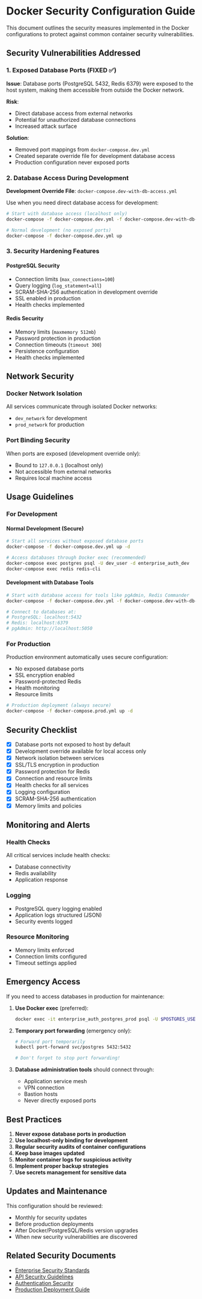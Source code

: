 # Docker Security Configuration Guide

This document outlines the security measures implemented in the Docker configurations to protect against common container security vulnerabilities.

## Security Vulnerabilities Addressed

### 1. Exposed Database Ports (FIXED ✅)

**Issue**: Database ports (PostgreSQL 5432, Redis 6379) were exposed to the host system, making them accessible from outside the Docker network.

**Risk**: 
- Direct database access from external networks
- Potential for unauthorized database connections
- Increased attack surface

**Solution**: 
- Removed port mappings from `docker-compose.dev.yml`
- Created separate override file for development database access
- Production configuration never exposed ports

### 2. Database Access During Development

**Development Override File**: `docker-compose.dev-with-db-access.yml`

Use when you need direct database access for development:

```bash
# Start with database access (localhost only)
docker-compose -f docker-compose.dev.yml -f docker-compose.dev-with-db-access.yml up

# Normal development (no exposed ports)
docker-compose -f docker-compose.dev.yml up
```

### 3. Security Hardening Features

#### PostgreSQL Security
- Connection limits (`max_connections=100`)
- Query logging (`log_statement=all`)
- SCRAM-SHA-256 authentication in development override
- SSL enabled in production
- Health checks implemented

#### Redis Security
- Memory limits (`maxmemory 512mb`)
- Password protection in production
- Connection timeouts (`timeout 300`)
- Persistence configuration
- Health checks implemented

## Network Security

### Docker Network Isolation
All services communicate through isolated Docker networks:
- `dev_network` for development
- `prod_network` for production

### Port Binding Security
When ports are exposed (development override only):
- Bound to `127.0.0.1` (localhost only)
- Not accessible from external networks
- Requires local machine access

## Usage Guidelines

### For Development

#### Normal Development (Secure)
```bash
# Start all services without exposed database ports
docker-compose -f docker-compose.dev.yml up -d

# Access databases through Docker exec (recommended)
docker-compose exec postgres psql -U dev_user -d enterprise_auth_dev
docker-compose exec redis redis-cli
```

#### Development with Database Tools
```bash
# Start with database access for tools like pgAdmin, Redis Commander
docker-compose -f docker-compose.dev.yml -f docker-compose.dev-with-db-access.yml up -d

# Connect to databases at:
# PostgreSQL: localhost:5432
# Redis: localhost:6379
# pgAdmin: http://localhost:5050
```

### For Production

Production environment automatically uses secure configuration:
- No exposed database ports
- SSL encryption enabled
- Password-protected Redis
- Health monitoring
- Resource limits

```bash
# Production deployment (always secure)
docker-compose -f docker-compose.prod.yml up -d
```

## Security Checklist

- [x] Database ports not exposed to host by default
- [x] Development override available for local access only
- [x] Network isolation between services
- [x] SSL/TLS encryption in production
- [x] Password protection for Redis
- [x] Connection and resource limits
- [x] Health checks for all services
- [x] Logging configuration
- [x] SCRAM-SHA-256 authentication
- [x] Memory limits and policies

## Monitoring and Alerts

### Health Checks
All critical services include health checks:
- Database connectivity
- Redis availability
- Application response

### Logging
- PostgreSQL query logging enabled
- Application logs structured (JSON)
- Security events logged

### Resource Monitoring
- Memory limits enforced
- Connection limits configured
- Timeout settings applied

## Emergency Access

If you need to access databases in production for maintenance:

1. **Use Docker exec** (preferred):
   ```bash
   docker exec -it enterprise_auth_postgres_prod psql -U $POSTGRES_USER -d $POSTGRES_DB
   ```

2. **Temporary port forwarding** (emergency only):
   ```bash
   # Forward port temporarily
   kubectl port-forward svc/postgres 5432:5432
   
   # Don't forget to stop port forwarding!
   ```

3. **Database administration tools** should connect through:
   - Application service mesh
   - VPN connection
   - Bastion hosts
   - Never directly exposed ports

## Best Practices

1. **Never expose database ports in production**
2. **Use localhost-only binding for development**
3. **Regular security audits of container configurations**
4. **Keep base images updated**
5. **Monitor container logs for suspicious activity**
6. **Implement proper backup strategies**
7. **Use secrets management for sensitive data**

## Updates and Maintenance

This configuration should be reviewed:
- Monthly for security updates
- Before production deployments
- After Docker/PostgreSQL/Redis version upgrades
- When new security vulnerabilities are discovered

## Related Security Documents

- [Enterprise Security Standards](./CLAUDE.md#security-standards)
- [API Security Guidelines](./docs/api-security.md)
- [Authentication Security](./docs/auth-security.md)
- [Production Deployment Guide](./docs/deployment.md)